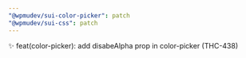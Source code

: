 ```yaml
---
"@wpmudev/sui-color-picker": patch
"@wpmudev/sui-css": patch
---
```


✨ feat(color-picker): add disabeAlpha prop in color-picker (THC-438)
